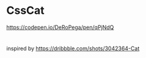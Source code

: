 # CssCat

https://codepen.io/DeRoPega/pen/qPjNdQ


#
inspired by https://dribbble.com/shots/3042364-Cat
